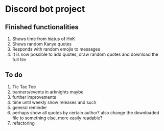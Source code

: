 # Discord bot project

## Finished functionalities

1. Shows time from hiatus of HnK
2. Shows random Kanye quotes
3. Responds with random emojis to messages
4. It is now possible to add quotes, draw random quotes and download the full file

## To do

1. Tic Tac Toe
2. banners/events in arknights maybe
3. further improvements
4. time until weekly show releases and such
5. general reminder
6. perhaps show all quotes by certain author? also change the downloaded file to something else, more easily readable?
7. refactoring
